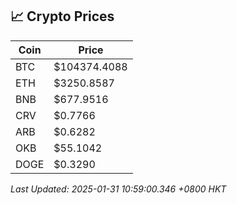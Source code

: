 ## 📈 Crypto Prices

| Coin | Price |
| ---- | ----- |
| BTC | $104374.4088 |
| ETH | $3250.8587 |
| BNB | $677.9516 |
| CRV | $0.7766 |
| ARB | $0.6282 |
| OKB | $55.1042 |
| DOGE | $0.3290 |

_Last Updated: 2025-01-31 10:59:00.346 +0800 HKT_